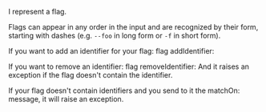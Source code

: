 I represent a flag.

Flags can appear in any order in the input and are recognized by their form, starting with dashes (e.g. `--foo` in long form or `-f` in short form).

If you want to add an identifier for your flag:
	flag addIdentifier: <aName>
	
If you want to remove an identifier:
	flag removeIdentifier: <aName>
And it raises an exception if the flag doesn't contain the identifier.

If your flag doesn't contain identifiers and you send to it the matchOn: message, it will raise an exception.